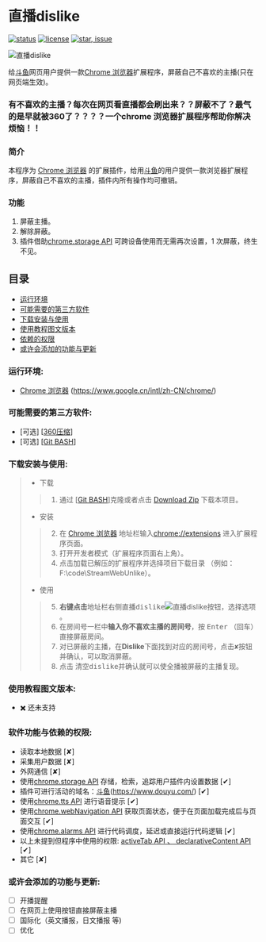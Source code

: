 # 直播dislike

[![status](https://img.shields.io/badge/status-stable-green.svg)](https://github.com/tychxn/jd-assistant)
[![license](https://img.shields.io/badge/license-MIT-blue.svg)](./LICENSE)
[![star, issue](https://img.shields.io/badge/star%2C%20issue-welcome-brightgreen.svg)](https://github.com/tychxn/jd-assistant)


![直播dislike][logo]

[logo]: https://github.com/hangdra/StreamWebUnlike/blob/master/images/dislike218_235.png "Logo of 直播dislike"

  给[斗鱼](https://www.douyu.com/)网页用户提供一款[Chrome 浏览器](https://www.google.cn/intl/zh-CN/chrome/)扩展程序，屏蔽自己不喜欢的主播(只在网页端生效)。

### 有不喜欢的主播？每次在网页看直播都会刷出来？？屏蔽不了？最气的是早就被360了？？？？一个chrome 浏览器扩展程序帮助你解决烦恼！！

### 简介

  本程序为 [Chrome 浏览器](https://www.google.cn/intl/zh-CN/chrome/) 的扩展插件，给用[斗鱼](https://www.douyu.com/)的用户提供一款浏览器扩展程序，屏蔽自己不喜欢的主播，插件内所有操作均可撤销。

### 功能

1. 屏蔽主播。
2. 解除屏蔽。
3. 插件借助[chrome.storage API](https://developer.chrome.com/apps/api_index) 可跨设备使用而无需再次设置，1 次屏蔽，终生不见。

## 目录

* [运行环境](#运行环境)
* [可能需要的第三方软件](#可能需要的第三方软件)
* [下载安装与使用](#下载安装与使用)
* [使用教程图文版本](#使用教程图文版本)
* [依赖的权限](#依赖的权限)
* [或许会添加的功能与更新](#或许会添加的功能与更新)

### <div id="env">运行环境:</div>

- [Chrome 浏览器](https://www.google.cn/intl/zh-CN/chrome/) \(<https://www.google.cn/intl/zh-CN/chrome/>\)

### <div id="third">可能需要的第三方软件:</div>

- \[可选\] \[[360压缩](https://yasuo.360.cn/)\]
- \[可选\] \[[Git BASH](https://gitforwindows.org/)\]


### <div id="howToUse">下载安装与使用:</div>

>- 下载  
>>1. 通过 \[[Git BASH](https://gitforwindows.org/)\]克隆或者点击 [Download Zip](https://github.com/hangdra/StreamWebUnlike/archive/master.zip) 下载本项目。  
>
>- 安装  
>>2. 在 [Chrome 浏览器](https://www.google.cn/intl/zh-CN/chrome/) 地址栏输入[chrome://extensions](chrome://extensions) 进入扩展程序页面。
>>3. 打开<kbd>开发者模式</kbd>（扩展程序页面右上角）。    
>>4. 点击<kbd>加载已解压的扩展程序</kbd>并选择项目下载目录  （例如：F:\code\StreamWebUnlike）。    
>
>- 使用     
>>5. **右键点击**地址栏右侧<kbd>直播dislike</kbd>![直播dislike](https://github.com/hangdra/StreamWebUnlike/blob/master/images/dislike218_235.png "Logo of 直播dislike")按钮，选择<kbd>选项</kbd> 。    
>>6. 在房间号一栏中**输入你不喜欢主播的房间号**，按  <kbd>Enter</kbd> （回车）直接屏蔽房间。  
>>7. 对已屏蔽的主播，在**Dislike**下面找到对应的房间号，点击<kbd>✘</kbd>按钮并确认，可以取消屏蔽。  
>>8. 点击 <kbd>清空dislike</kbd>并确认就可以使全播被屏蔽的主播复现。  

### <div id="howToUseInStoryMode">使用教程图文版本:</div>

- ✖️ 还未支持

### <div id="privilege">软件功能与依赖的权限:</div>

- 读取本地数据 [✘]
- 采集用户数据 [✘]
- 外网通信 [✘]
- 使用[chrome.storage API](https://developer.chrome.com/apps/api_index) 存储，检索，追踪用户插件内设置数据 [✔]
- 插件可进行活动的域名：[斗鱼](https://www.douyu.com/)\(<https://www.douyu.com/>\) [✔]
- 使用[chrome.tts API](https://developer.chrome.com/apps/api_index) 进行语音提示 [✔]
- 使用[chrome.webNavigation API](https://developer.chrome.com/apps/api_index) 获取页面状态，便于在页面加载完成后与页面交互 [✔]
- 使用[chrome.alarms API](https://developer.chrome.com/apps/api_index) 进行代码调度，延迟或直接运行代码逻辑 [✔]
- 以上未提到但程序中使用的权限: [activeTab API 、 declarativeContent API](https://developer.chrome.com/apps/api_index) [✔]
- 其它 [✘]

### <div id="never">或许会添加的功能与更新:</div>

- [ ] 开播提醒
- [ ] 在网页上使用按钮直接屏蔽主播
- [ ] 国际化（英文播报，日文播报 等)
- [ ] 优化

[Download Zip]: (/hangdra/StreamWebUnlike/archive/master.zip)
[360压缩]: (https://yasuo.360.cn/)
[Git BASH]: (https://gitforwindows.org/)
[斗鱼]: (https://www.douyu.com/)
[Chrome 浏览器]: (https://www.google.cn/intl/zh-CN/chrome/)
